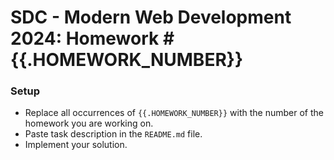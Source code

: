 # SDC - Modern Web Development 2024: Homework #{{.HOMEWORK_NUMBER}}

### Setup
- Replace all occurrences of `{{.HOMEWORK_NUMBER}}` with the number of the homework you are working on.
- Paste task description in the `README.md` file.
- Implement your solution.